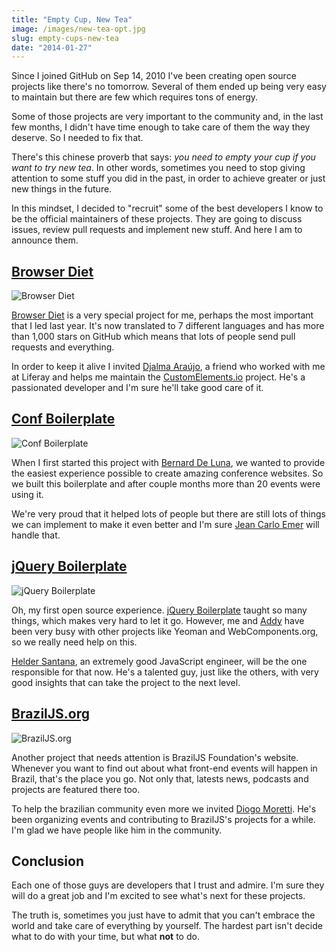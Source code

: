 ```yaml
---
title: "Empty Cup, New Tea"
image: /images/new-tea-opt.jpg
slug: empty-cups-new-tea
date: "2014-01-27"
---
```


Since I joined GitHub on Sep 14, 2010 I've been creating open source projects like there's no tomorrow. Several of them ended up being very easy to maintain but there are few which requires tons of energy.

Some of those projects are very important to the community and, in the last few months, I didn't have time enough to take care of them the way they deserve. So I needed to fix that.

<!-- more -->

There's this chinese proverb that says: _you need to empty your cup if you want to try new tea_. In other words, sometimes you need to stop giving attention to some stuff you did in the past, in order to achieve greater or just new things in the future.

In this mindset, I decided to "recruit" some of the best developers I know to be the official maintainers of these projects. They are going to discuss issues, review pull requests and implement new stuff. And here I am to announce them.

## [Browser Diet](http://browserdiet.com)

![Browser Diet](/static/img/posts/browser-diet.jpg)

[Browser Diet](http://browserdiet.com) is a very special project for me, perhaps the most important that I led last year. It's now translated to 7 different languages and has more than 1,000 stars on GitHub which means that lots of people send pull requests and everything.

In order to keep it alive I invited [Djalma Araújo](https://github.com/djalmaaraujo), a friend who worked with me at Liferay and helps me maintain the [CustomElements.io](http://customelements.io) project.
He's a passionated developer and I'm sure he'll take good care of it.

## [Conf Boilerplate](http://braziljs.github.io/conf-boilerplate)

![Conf Boilerplate](/static/img/posts/confb.jpg)

When I first started this project with [Bernard De Luna](https://github.com/bernarddeluna/), we wanted to provide the easiest experience possible to create amazing conference websites. So we built this boilerplate and after couple months more than 20 events were using it.

We're very proud that it helped lots of people but there are still lots of things we can implement to make it even better and I'm sure [Jean Carlo Emer](https://github.com/jcemer) will handle that.

## [jQuery Boilerplate](http://jqueryboilerplate.com)

![jQuery Boilerplate](/static/img/posts/jqbp.jpg)

Oh, my first open source experience. [jQuery Boilerplate](http://jqueryboilerplate.com) taught so many things, which makes very hard to let it go. However, me and [Addy](https://github.com/addyosmani/) have been very busy with other projects like Yeoman and WebComponents.org, so we really need help on this.

[Helder Santana](https://github.com/heldr), an extremely good JavaScript engineer, will be the one responsible for that now. He's a talented guy, just like the others, with very good insights that can take the project to the next level.

## [BrazilJS.org](http://braziljs.org)

![BrazilJS.org](/static/img/posts/braziljsorg.jpg)

Another project that needs attention is BrazilJS Foundation's website. Whenever you want to find out about what front-end events will happen in Brazil, that's the place you go. Not only that, latests news, podcasts and projects are featured there too.

To help the brazilian community even more we invited [Diogo Moretti](https://github.com/diogomoretti). He's been organizing events and contributing to BrazilJS's projects for a while. I'm glad we have people like him in the community.

## Conclusion

Each one of those guys are developers that I trust and admire. I'm sure they will do a great job and I'm excited to see what's next for these projects.

The truth is, sometimes you just have to admit that you can't embrace the world and take care of everything by yourself. The hardest part isn't decide what to do with your time, but what **not** to do.
